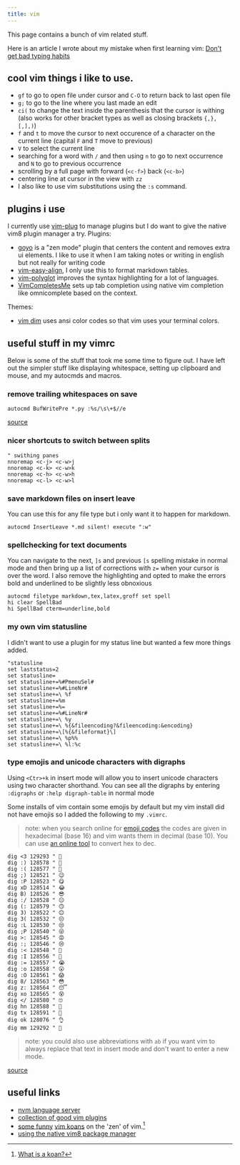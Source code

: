 ```yaml
---
title: vim
---
```


This page contains a bunch of vim related stuff.

Here is an article I wrote about my mistake when first learning vim:  [Don't get bad typing habits](/blog/completed/2020-10-10-touch-typing-and-vim.md)

## cool vim things i like to use.

- ``gf`` to go to open file under cursor and ``C-O`` to return back to last open file
- ``g;`` to go to the line where you last made an edit
- ``ci(`` to change the text inside the parenthesis that the cursor is withing (also works for other bracket types as well as closing brackets ``{,},[,],)``)
- ``f`` and ``t`` to move the cursor to next occurence of a character on the current line (capital ``F`` and ``T`` move to previous)
- ``V`` to select the current line
- searching for a word with ``/`` and then using ``n`` to go to next occurrence and ``N`` to go to previous occurrence
- scrolling by a full page with forward (``<c-f>``) back (``<c-b>``)
- centering line at cursor in the view with ``zz``
- I also like to use vim substitutions using the ``:s`` command.

## plugins i use

I currently use [vim-plug](https://github.com/junegunn/vim-plug) to manage plugins but I do want to give the native vim8 plugin manager a try.
Plugins:

- [goyo](https://github.com/junegunn/goyo.vim) is a "zen mode" plugin that centers the content and removes extra ui elements. I like to use it when I am taking notes or writing in english but not really for writing code
- [vim-easy-align](https://github.com/junegunn/vim-easy-align), I only use this to format markdown tables.
- [vim-polyglot](https://github.com/sheerun/vim-polyglot) improves the syntax highlighting for a lot of languages.
- [VimCompletesMe](https://github.com/ackyshake/VimCompletesMe) sets up tab completion using native vim completion like omnicomplete based on the context.

Themes:
- [vim dim](https://github.com/jeffkreeftmeijer/vim-dim) uses ansi color codes so that vim uses your terminal colors.

## useful stuff in my vimrc

Below is some of the stuff that took me some time to figure out.
I have left out the simpler stuff like displaying whitespace, setting up clipboard and mouse, and my autocmds and macros.

### remove trailing whitespaces on save

```vim
autocmd BufWritePre *.py :%s/\s\+$//e
```

[source](https://vim.fandom.com/wiki/Remove_unwanted_spaces)

### nicer shortcuts to switch between splits

```vim
" swithing panes
nnoremap <c-j> <c-w>j
nnoremap <c-k> <c-w>k
nnoremap <c-h> <c-w>h
nnoremap <c-l> <c-w>l
```

### save markdown files on insert leave

You can use this for any file type but i only want it to happen for markdown.

```vim
autocmd InsertLeave *.md silent! execute ":w"
```

### spellchecking for text documents

You can navigate to the next, ``]s`` and previous ``[s`` spelling mistake in normal mode and then bring up a list of corrections with ``z=`` when your cursor is over the word.
I also remove the highlighting and opted to make the errors bold and underlined to be slightly less obnoxious

```vim
autocmd filetype markdown,tex,latex,groff set spell
hi clear SpellBad
hi SpellBad cterm=underline,bold
```

### my own vim statusline

I didn't want to use a plugin for my status line but wanted a few more things added.

```vim
"statusline
set laststatus=2
set statusline=
set statusline+=%#PmenuSel#
set statusline+=%#LineNr#
set statusline+=\ %f
set statusline+=%m
set statusline+=%=
set statusline+=%#LineNr#
set statusline+=\ %y
set statusline+=\ %{&fileencoding?&fileencoding:&encoding}
set statusline+=\[%{&fileformat}\]
set statusline+=\ %p%%
set statusline+=\ %l:%c
```

### type emojis and unicode characters with digraphs

Using ``<Ctr>+k`` in insert mode will allow you to insert unicode characters using two character shorthand.
You can see all the digraphs by entering ``:digraphs`` or ``:help digraph-table`` in normal mode

Some installs of vim contain some emojis by default but my vim install did not have emojis so I added the following to my ``.vimrc``.

> note: when you search online for [emoji codes](https://unicode.org/emoji/charts/full-emoji-list.html) the codes are given in hexadecimal (base 16) and vim wants them in decimal (base 10). You can use [an online tool](https://www.binaryhexconverter.com/hex-to-decimal-converter) to convert hex to dec.

```vim
dig <3 129293 " 🤍
dig :) 128578 " 🙂
dig :( 128577 " 🙁
dig ;) 128521 " 😉
dig :P 128523 " 😋
dig xD 128514 " 😂
dig B) 128526 " 😎
dig :/ 128528 " 😐
dig (: 128579 " 🙃
dig 3) 128522 " 😊
dig 3( 128532 " 😔
dig :L 128530 " 😒
dig ;P 128540 " 😜
dig >: 128545 " 😡
dig :; 128546 " 😢
dig :< 128548 " 😤
dig :I 128556 " 😬
dig := 128557 " 😭
dig :o 128558 " 😮
dig :O 128561 " 😱
dig 8/ 128563 " 😳
dig z: 128564 " 😴
dig xo 128565 " 😵
dig </ 128580 " 🙄
dig hn 128588 " 🙌
dig tx 128591 " 🙏
dig ok 128076 " 👌
dig mm 129292 " 🤌
```

> note: you could also use abbreviations with ``ab`` if you want vim to always replace that text in insert mode and don't want to enter a new mode.

[source](https://lual.dev/blog/how-to-use-emojis-with-vim/)

## useful links

- [nvm language server](https://github.com/neovim/nvim-lspconfig)
- [collection of good vim plugins](https://www.vi-improved.org/plugins/)
- [some funny](https://blog.samwhited.com/2015/04/the-dharma-of-vi/) [vim koans](https://blog.sanctum.geek.nz/vim-koans/) on the 'zen' of vim.[^1]
- [using the native vim8 package manager](https://shapeshed.com/vim-packages/)

[^1]: [What is a koan?](https://en.wikipedia.org/wiki/Koan)
